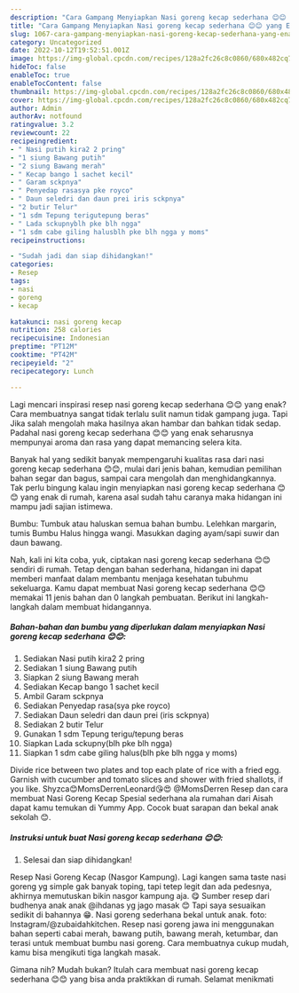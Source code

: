 ```yaml
---
description: "Cara Gampang Menyiapkan Nasi goreng kecap sederhana 😊😊 yang Enak, Buat Buka Puasa Enak"
title: "Cara Gampang Menyiapkan Nasi goreng kecap sederhana 😊😊 yang Enak, Buat Buka Puasa Enak"
slug: 1067-cara-gampang-menyiapkan-nasi-goreng-kecap-sederhana-yang-enak-buat-buka-puasa-enak
category: Uncategorized
date: 2022-10-12T19:52:51.001Z
image: https://img-global.cpcdn.com/recipes/128a2fc26c8c0860/680x482cq70/nasi-goreng-kecap-sederhana-foto-resep-utama.jpg
hideToc: false
enableToc: true
enableTocContent: false
thumbnail: https://img-global.cpcdn.com/recipes/128a2fc26c8c0860/680x482cq70/nasi-goreng-kecap-sederhana-foto-resep-utama.jpg
cover: https://img-global.cpcdn.com/recipes/128a2fc26c8c0860/680x482cq70/nasi-goreng-kecap-sederhana-foto-resep-utama.jpg
author: Admin
authorAv: notfound
ratingvalue: 3.2
reviewcount: 22
recipeingredient:
- " Nasi putih kira2 2 pring"
- "1 siung Bawang putih"
- "2 siung Bawang merah"
- " Kecap bango 1 sachet kecil"
- " Garam sckpnya"
- " Penyedap rasasya pke royco"
- " Daun seledri dan daun prei iris sckpnya"
- "2 butir Telur"
- "1 sdm Tepung terigutepung beras"
- " Lada sckupnyblh pke blh ngga"
- "1 sdm cabe giling halusblh pke blh ngga y moms"
recipeinstructions:

- "Sudah jadi dan siap dihidangkan!"
categories:
- Resep
tags:
- nasi
- goreng
- kecap

katakunci: nasi goreng kecap 
nutrition: 258 calories
recipecuisine: Indonesian
preptime: "PT12M"
cooktime: "PT42M"
recipeyield: "2"
recipecategory: Lunch

---
```



Lagi mencari inspirasi resep nasi goreng kecap sederhana 😊😊 yang enak? Cara membuatnya sangat tidak terlalu sulit namun tidak gampang juga. Tapi Jika salah mengolah maka hasilnya akan hambar dan bahkan tidak sedap. Padahal nasi goreng kecap sederhana 😊😊 yang enak seharusnya mempunyai aroma dan rasa yang dapat memancing selera kita.


Banyak hal yang sedikit banyak mempengaruhi kualitas rasa dari nasi goreng kecap sederhana 😊😊, mulai dari jenis bahan, kemudian pemilihan bahan segar dan bagus, sampai cara mengolah dan menghidangkannya. Tak perlu bingung kalau ingin menyiapkan nasi goreng kecap sederhana 😊😊 yang enak di rumah, karena asal sudah tahu caranya maka hidangan ini mampu jadi sajian istimewa.

Bumbu: Tumbuk atau haluskan semua bahan bumbu. Lelehkan margarin, tumis Bumbu Halus hingga wangi. Masukkan daging ayam/sapi suwir dan daun bawang.


Nah, kali ini kita coba, yuk, ciptakan nasi goreng kecap sederhana 😊😊 sendiri di rumah. Tetap dengan bahan sederhana, hidangan ini dapat memberi manfaat dalam membantu menjaga kesehatan tubuhmu sekeluarga. Kamu dapat membuat Nasi goreng kecap sederhana 😊😊 memakai 11 jenis bahan dan 0 langkah pembuatan. Berikut ini langkah-langkah dalam membuat hidangannya.

<!--inarticleads1-->

##### Bahan-bahan dan bumbu yang diperlukan dalam menyiapkan Nasi goreng kecap sederhana 😊😊:

1. Sediakan  Nasi putih kira2 2 pring
1. Sediakan 1 siung Bawang putih
1. Siapkan 2 siung Bawang merah
1. Sediakan  Kecap bango 1 sachet kecil
1. Ambil  Garam sckpnya
1. Sediakan  Penyedap rasa(sya pke royco)
1. Sediakan  Daun seledri dan daun prei (iris sckpnya)
1. Sediakan 2 butir Telur
1. Gunakan 1 sdm Tepung terigu/tepung beras
1. Siapkan  Lada sckupny(blh pke blh ngga)
1. Siapkan 1 sdm cabe giling halus(blh pke blh ngga y moms)


Divide rice between two plates and top each plate of rice with a fried egg. Garnish with cucumber and tomato slices and shower with fried shallots, if you like. Shyzca😊MomsDerrenLeonard😘😍 @MomsDerren Resep dan cara membuat Nasi Goreng Kecap Spesial sederhana ala rumahan dari Aisah dapat kamu temukan di Yummy App. Cocok buat sarapan dan bekal anak sekolah 😊. 

<!--inarticleads2-->

##### Instruksi untuk buat Nasi goreng kecap sederhana 😊😊:


1. Selesai dan siap dihidangkan!

Resep Nasi Goreng Kecap (Nasgor Kampung). Lagi kangen sama taste nasi goreng yg simple gak banyak toping, tapi tetep legit dan ada pedesnya, akhirnya memutuskan bikin nasgor kampung aja. 😋 Sumber resep dari budhenya anak anak @ihdanas yg jago masak 😊 Tapi saya sesuaikan sedikit di bahannya 😁. Nasi goreng sederhana bekal untuk anak. foto: Instagram/@zubaidahkitchen. Resep nasi goreng jawa ini menggunakan bahan seperti cabai merah, bawang putih, bawang merah, ketumbar, dan terasi untuk membuat bumbu nasi goreng. Cara membuatnya cukup mudah, kamu bisa mengikuti tiga langkah masak. 

Gimana nih? Mudah bukan? Itulah cara membuat nasi goreng kecap sederhana 😊😊 yang bisa anda praktikkan di rumah. Selamat menikmati
